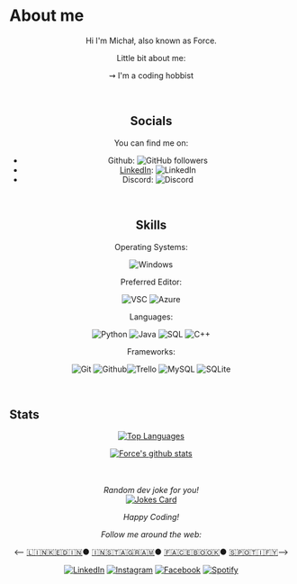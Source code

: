 # About me

<div align="center">

Hi I'm Michał, also known as Force.
</br>

Little bit about me:

⇝ I'm a coding hobbist

</br>

## Socials

You can find me on:

- Github: ![GitHub followers](https://img.shields.io/github/followers/force-7?label=Followers&style=flat-square&logo=github)
- [LinkedIn](https://www.linkedin.com/in/michał-pawełczyk-7a55461b6/): ![LinkedIn](https://img.shields.io/badge/Name:-Michał%20Pawełczyk-blue?style=flat-square&logo=linkedin)
- Discord: ![Discord](https://img.shields.io/badge/Tag-Force#0761-blue?style=flat-square&logo=discord)



</br>

## Skills

Operating Systems:

![Windows](https://img.shields.io/badge/OS-Win10-blue?style=flat-square&logo=windows)

Preferred Editor:

![VSC](https://img.shields.io/badge/Editor-VSC-blue?style=flat-square&logo=visual-studio-code) ![Azure](https://img.shields.io/badge/Editor-Azure-blue?style=flat-square&logo=microsoft-azure)

Languages:

![Python](https://img.shields.io/badge/Code-Python-blue?style=flat-square&logo=python) ![Java](https://img.shields.io/badge/Code-Java-blue?style=flat-square&logo=java) ![SQL](https://img.shields.io/badge/Code-SQL-blue?style=flat-square&logo=Microsoft-SQL-Server) ![C++](https://img.shields.io/badge/Code-C++-blue?style=flat-square&logo=cplusplus)

Frameworks:

![Git](https://img.shields.io/badge/Tool-Git-blue?style=flat-square&logo=git) ![Github](https://img.shields.io/badge/Tool-Github-blue?style=flat-square&logo=github)![Trello](https://img.shields.io/badge/Tool-Trello-blue?style=flat-square&logo=trello) ![MySQL](https://img.shields.io/badge/Tool-MySQL-blue?style=flat-square&logo=MySQL) ![SQLite](https://img.shields.io/badge/Tool-SQLite-blue?style=flat-square&logo=SQLite)

</br>
</div>

## Stats

<div align="center">

[![Top Languages](https://github-readme-stats.vercel.app/api/top-langs/?username=force-7&theme=tokyonight&layout=compact)](https://github.com/anuraghazra/github-readme-stats)

[![Force's github stats](https://github-readme-stats.vercel.app/api?username=force-7&theme=tokyonight)](https://github.com/anuraghazra/github-readme-stats)

</br>
</br>
<i>Random dev joke for you!</i><br>
<a href="https://readme-jokes.vercel.app"><img align="center" src="https://readme-jokes.vercel.app/api?bgColor=%23073b4c&textColor=%2306d6a0&aColor=%2306d6a0&borderColor=%2306d6a0" alt="Jokes Card"></a>

<i>Happy Coding!</i>

<i>Follow me around the web:</i><br>

<-- <a target="_blank" href="https://www.linkedin.com/in/michał-pawełczyk-7a55461b6/">🇱​🇮​🇳​🇰​🇪​🇩​🇮​🇳​</a> ●
<a target="_blank" href="https://www.instagram.com/forcus7/">🇮​🇳​🇸​🇹​🇦​🇬​🇷​🇦​🇲​</a> ●
<a target="_blank" href="https://www.facebook.com/profile.php?id=100000680847293">🇫​🇦​🇨​🇪​🇧​🇴​🇴​🇰​</a> ●
<a target="_blank" href="https://open.spotify.com/user/1173758352">🇸​🇵​🇴​🇹​🇮​🇫​🇾​</a> -->

<a href="https://www.linkedin.com/in/michał-pawełczyk-7a55461b6/" target="_blank"><img src="https://img.shields.io/badge/LinkedIn-%230077B5.svg?&style=flat-square&logo=linkedin&logoColor=white" alt="LinkedIn"></a>
<a href="https://www.instagram.com/forcus7/"><img src="https://img.shields.io/badge/Instagram-%23E4405F.svg?&style=flat-square&logo=instagram&logoColor=white" alt="Instagram"></a>
<a href="https://www.facebook.com/profile.php?id=100000680847293" target="_blank"><img src="https://img.shields.io/badge/Facebook-%231877F2.svg?&style=flat-square&logo=facebook&logoColor=white" alt="Facebook"></a>
<a href="https://open.spotify.com/user/1173758352" target="_blank"><img src="https://img.shields.io/badge/Spotify-%231ED760.svg?&style=flat-square&logo=spotify&logoColor=white" alt="Spotify"></a>

<!-- [🇱​🇮​🇳​🇰​🇪​🇩​🇮​🇳​](https://www.linkedin.com/in/michał-pawełczyk-7a55461b6/) ● [🇮​🇳​🇸​🇹​🇦​🇬​🇷​🇦​🇲​](https://www.instagram.com/forcus7/) ● [🇫​🇦​🇨​🇪​🇧​🇴​🇴​🇰​](https://www.facebook.com/profile.php?id=100000680847293) ● [🇸​🇵​🇴​🇹​🇮​🇫​🇾​](https://open.spotify.com/user/1173758352) -->

</div>
